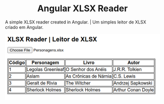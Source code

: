 <h1 align="center">
    Angular XLSX Reader
</h1>

A simple XLSX reader created in Angular. | Um simples leitor de XLSX criado em Angular.

<p align="center">
  <kbd>
    <img alt="Angular XLSX Reader" src="angular-xlsx-reader.png">
  </kbd>
</p>